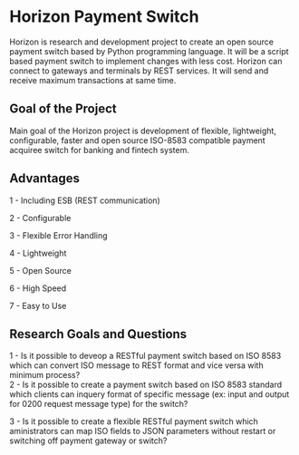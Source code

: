 # Horizon Payment Switch
Horizon is research and development project to create an open source payment switch based by Python programming language. It will be a script based payment switch to implement changes with less cost. Horizon can connect to gateways and terminals by REST services. It will send and receive maximum transactions at same time.

## Goal of the Project
Main goal of the Horizon project is development of flexible, lightweight, configurable,  faster and open source ISO-8583 compatible payment acquiree switch for banking and fintech system.

## Advantages
1 - Including ESB (REST communication)

2 - Configurable

3 - Flexible Error Handling

4 - Lightweight

5 - Open Source

6 - High Speed

7 - Easy to Use

## Research Goals and Questions
1 - Is it possible to deveop a RESTful payment switch based on ISO 8583 which can convert ISO message to REST format and vice versa with minimum process?  
2 - Is it possible to create a payment switch based on ISO 8583 standard which clients can inquery format of specific message (ex: input and output for 0200 request message type) for the switch?

3 - Is it possible to create a flexible RESTful payment switch which aministrators can map ISO fields to JSON parameters without restart or switching off payment gateway or switch?
